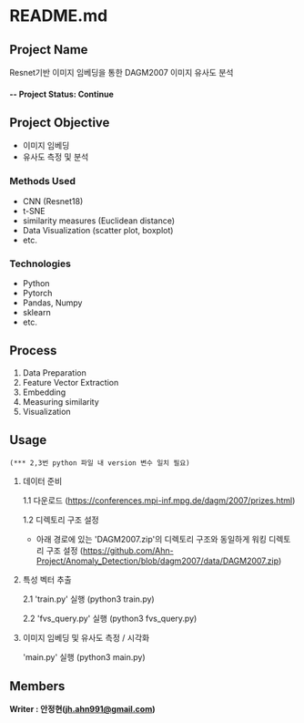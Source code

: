 # README.md

## Project Name
Resnet기반 이미지 임베딩을 통한 DAGM2007 이미지 유사도 분석


#### -- Project Status: Continue

## Project Objective
* 이미지 임베딩
* 유사도 측정 및 분석

### Methods Used
* CNN (Resnet18)
* t-SNE
* similarity measures (Euclidean distance)
* Data Visualization (scatter plot, boxplot)
* etc. 

### Technologies
* Python
* Pytorch
* Pandas, Numpy
* sklearn
* etc. 

## Process
1. Data Preparation
2. Feature Vector Extraction
3. Embedding 
4. Measuring similarity
5. Visualization 

## Usage

    (*** 2,3번 python 파일 내 version 변수 일치 필요)
    
1. 데이터 준비

    1.1 다운로드 (https://conferences.mpi-inf.mpg.de/dagm/2007/prizes.html)
  
    1.2 디렉토리 구조 설정 
      - 아래 경로에 있는 'DAGM2007.zip'의 디렉토리 구조와 동일하게 워킹 디렉토리 구조 설정
        (https://github.com/Ahn-Project/Anomaly_Detection/blob/dagm2007/data/DAGM2007.zip)

2. 특성 벡터 추출

    2.1 'train.py' 실행 (python3 train.py)
     
    2.2 'fvs_query.py' 실행 (python3 fvs_query.py)
    

3. 이미지 임베딩 및 유사도 측정 / 시각화
      
      'main.py' 실행    (python3 main.py)




## Members

**Writer : 안정현(jh.ahn991@gmail.com)**



